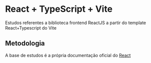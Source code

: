 # React + TypeScript + Vite

Estudos referentes a biblioteca frontend ReactJS a partir do template React+Typescript do Vite

## Metodologia

A base de estudos é a própria documentação oficial do [React](https://react.dev/)
